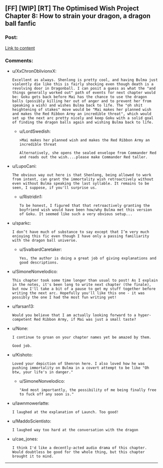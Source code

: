 ## [FF] [WIP] [RT] The Optimised Wish Project Chapter 8: How to strain your dragon, a dragon ball fanfic

### Post:

[Link to content](https://www.fanfiction.net/s/12863641/8/The-Optimised-Wish-Project)

### Comments:

- u/XxChronOblivionxX:
  ```
  Excellent as always. Shenlong is pretty cool, and having Bulma just violently die like this is fairly shocking even though death is a revolving door in Dragonball. I can posit a guess as what the "and things generally worked out" path of events for next chapter would be: Goku gets back before Mai has the chance to use the dragon balls (possibly killing her out of anger and to prevent her from speaking a wish) and wishes Bulma back to life. The "oh shit heightening of stakes" move would be "Mai makes her planned wish and makes the Red Ribbon Army an incredible threat", which would set up the next arc pretty nicely and keep Goku with a solid goal of finding the dragon balls again and wishing Bulma back to life.
  ```

  - u/LordSwedish:
    ```
    >Mai makes her planned wish and makes the Red Ribbon Army an incredible threat

    Alternatively, she opens the sealed envelope from Commander Red and reads out the wish....please make Commander Red taller.
    ```

- u/LupoCani:
  ```
  The obvious way out here is that Shenlong, being allowed to work from intent, can grant the immortality wish retroactively without even without Bulma speaking the last syllable. It remains to be seen, I suppose, if you'll surprise us.
  ```

  - u/Ristridin1:
    ```
    To be honest, I figured that that retroactively granting the boyfriend wish would have been how/why Bulma met this version of Goku. It seemed like such a very obvious setup...
    ```

- u/sparkc:
  ```
  I don’t have much of substance to say except that I’m very much enjoying this fic even though I have only a passing familiarity with the dragon ball universe.
  ```

  - u/SvalbardCaretaker:
    ```
    Yes, the author is doing a great job of giving explanations and good descriptions.
    ```

- u/SimoneNonvelodico:
  ```
  This chapter took some time longer than usual to post! As I explain in the notes, it's been long to write next chapter (the finale), but now I'll take a bit of a pause to get my stuff together before writing the next arc. Hopefully you'll like this one - it was possibly the one I had the most fun writing yet!
  ```

- u/farsan13:
  ```
  Would you believe that I am actually looking forward to a hyper-competent Red Ribbon Army, if Mai was just a small taste?
  ```

- u/None:
  ```
  I continue to groan on your chapter names yet be amazed by them. 

  Good job.
  ```

- u/Kishoto:
  ```
  Loved your depiction of Shenron here. I also loved how he was pushing immortality on Bulma in a covert attempt to be like "Oh btw, your life's in danger."
  ```

  - u/SimoneNonvelodico:
    ```
    "And most importantly, the possibility of me being finally free to fuck off any soon is."
    ```

- u/lawnmowerlatte:
  ```
  I laughed at the explanation of Launch. Too good!
  ```

- u/MaddoScientisto:
  ```
  I laughed way too hard at the conversation with the dragon
  ```

- u/cae_jones:
  ```
  I think I'd like a decently-acted audio drama of this chapter. Would doubtless be good for the whole thing, but this chapter brought it to mind.
  ```

---

